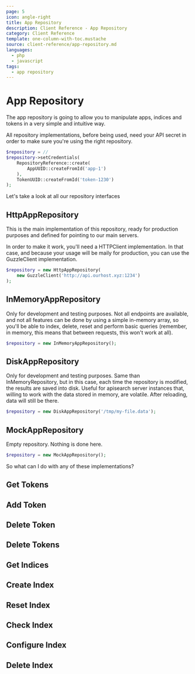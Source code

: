 ```yaml
---
page: 5
icon: angle-right
title: App Repository
description: Client Reference - App Repository
category: Client Reference
template: one-column-with-toc.mustache
source: client-reference/app-repository.md
languages: 
  - php
  - javascript
tags:
  - app repository
---
```


# App Repository

The app repository is going to allow you to manipulate apps, indices and tokens
in a very simple and intuitive way.

All repository implementations, before being used, need your API secret in order
to make sure you're using the right repository.

```php
$repository = //
$repository->setCredentials(
    RepositoryReference::create(
        AppUUID::createFromId('app-1')
    ),
    TokenUUID::createFromId('token-1230')
);
```

Let's take a look at all our repository interfaces


## HttpAppRepository

This is the main implementation of this repository, ready for production
purposes and defined for pointing to our main servers.

In order to make it work, you'll need a HTTPClient implementation. In that case,
and because your usage will be maily for production, you can use the
GuzzleClient implementation.

```php
$repository = new HttpAppRepository(
    new GuzzleClient('http://api.ourhost.xyz:1234')
);
```

## InMemoryAppRepository

Only for development and testing purposes. Not all endpoints are available, and
not all features can be done by using a simple in-memory array, so you'll be
able to index, delete, reset and perform basic queries (remember, in memory,
this means that between requests, this won't work at all).

```php
$repository = new InMemoryAppRepository();
```

## DiskAppRepository

Only for development and testing purposes.
Same than InMemoryRepository, but in this case, each time the repository is
modified, the results are saved into disk. Useful for apisearch server instances
that, willing to work with the data stored in memory, are volatile. After
reloading, data will still be there.

```php
$repository = new DiskAppRepository('/tmp/my-file.data');
```

## MockAppRepository

Empty repository. Nothing is done here.

```php
$repository = new MockAppRepository();
```

So what can I do with any of these implementations?

## Get Tokens
## Add Token
## Delete Token
## Delete Tokens

## Get Indices
## Create Index
## Reset Index
## Check Index
## Configure Index
## Delete Index
